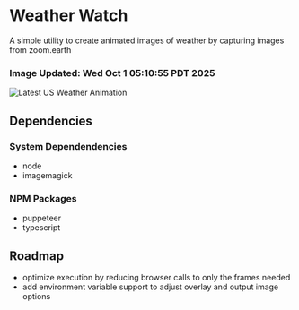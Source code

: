 # Weather Watch

A simple utility to create animated images of weather by capturing images from zoom.earth

### Image Updated: Wed Oct  1 05:10:55 PDT 2025

![Latest US Weather Animation](animations/2025-10-01.webp)

## Dependencies
### System Dependendencies
* node
* imagemagick
### NPM Packages
* puppeteer
* typescript

## Roadmap
* optimize execution by reducing browser calls to only the frames needed
* add environment variable support to adjust overlay and output image options
